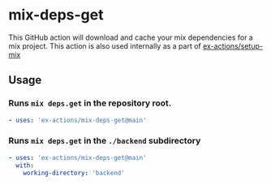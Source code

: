 # mix-deps-get

This GitHub action will download and cache your mix dependencies for a mix
project. This action is also used internally as a part of
[ex-actions/setup-mix](https://github.com/ex-actions/setup-mix)

## Usage

### Runs `mix deps.get` in the repository root.

```yml
- uses: 'ex-actions/mix-deps-get@main'
```

### Runs `mix deps.get` in the `./backend` subdirectory

```yml
- uses: 'ex-actions/mix-deps-get@main'
  with:
    working-directory: 'backend'
```
